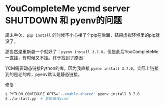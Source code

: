 # YouCompleteMe ycmd server SHUTDOWN 和 pyenv的问题

周末手欠，`pip install` 的时候不小心接了个pip在后面，结果虚拟环境里的pip就没了。

那当然是重新装一个就好了：`pyenv install 3.7.0`，但是此后YouCompleteMe一直挂，有时候又不挂。终于找到了原因：

YCM需要动态链接Python的库，因为我直接 `pyenv install 3.7.0`，实际上链接到的是老的库，pyenv默认是静态链接。

修复：

```bash
$ PYTHON_CONFIGURE_OPTS="--enable-shared" pyenv install 3.7.0
$ ./install.py  # 重新编译ycmd
```
